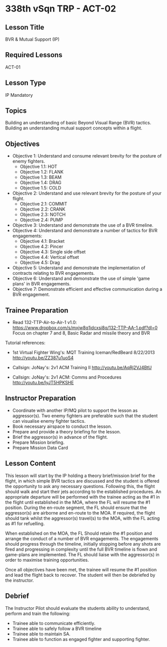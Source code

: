 # 338th vSqn TRP - ACT-02
## Lesson Title
BVR & Mutual Support (IP)

## Required Lessons
ACT-01

## Lesson Type
IP Mandatory

## Topics
Building an understanding of basic Beyond Visual Range (BVR) tactics.
Building an understanding mutual support concepts within a flight.

## Objectives
* Objective 1: Understand and consume relevant brevity for the posture of enemy fighters.
  - Objective 1.1: HOT
  - Objective 1.2: FLANK
  - Objective 1.3: BEAM
  - Objective 1.4: DRAG
  - Objective 1.5: COLD
* Objective 2: Understand and use relevant brevity for the posture of your flight.
  - Objective 2.1: COMMIT
  - Objective 2.2: CRANK
  - Objective 2.3: NOTCH
  - Objective 2.4: PUMP
* Objective 3: Understand and demonstrate the use of a BVR timeline.
* Objective 4: Understand and demonstrate a number of tactics for BVR engagements:
  - Objective 4.1: Bracket
  - Objective 4.2: Pincer
  - Objective 4.3: Single side offset
  - Objective 4.4: Vertical offset
  - Objective 4.5: Drag
* Objective 5: Understand and demonstrate the implementation of contracts relating to BVR engagements.
* Objective 6: Understand and demonstrate the use of simple 'game plans' in BVR engagements.
* Objective 7: Demonstrate efficient and effective communication during a BVR engagement.

## Trainee Preparation
- Read 132-TTP-Air-to-Air-1 v1.0: https://www.dropbox.com/s/mxjw8q1idcxsi8q/132-TTP-AA-1.pdf?dl=0
Focus on chapter 7 and 8, Basic Radar and missile theory and BVR

Tutorial references:
- 1st Virtual Fighter Wing's: MQT Training Iceman/RedBeard 8/22/2013
http://youtu.be/ZZ387u1uoS4

- Callsign: JoNay's: 2v1 ACM Training II
http://youtu.be/AqRj2VJ4BtU

- Callsign: JoNay's: 2v1 ACM: Comms and Procedures
http://youtu.be/lyJT5HPKSHE

## Instructor Preparation
- Coordinate with another IP/MQ pilot to support the lesson as aggressor(s). Two enemy fighters are preferable such that the student can visualise enemy fighter tactics. 
- Book necessary airspace to conduct the lesson.
- Prepare and provide a theory briefing for the lesson.
- Brief the aggressor(s) in advance of the flight.
- Prepare Mission briefing.
- Prepare Mission Data Card

## Lesson Content
This lesson will start by the IP holding a theory brief/mission brief for the flight, in which simple BVR tactics are discussed and the student is offered the opportunity to ask any necessary questions. Following this, the flight should walk and start their jets according to the established procedures. An appropriate departure will be performed with the trainee acting as the #1 in the flight until established in the MOA, where the FL will resume the #1 position. During the en-route segment, the FL should ensure that the aggressor(s) are airborne and en-route to the MOA. If required, the flight should tank whilst the aggressor(s) travel(s) to the MOA, with the FL acting as #1 for refuelling.

When established on the MOA, the FL Should retain the #1 position and arrange the conduct of a number of BVR engagements. The engagements should progress through the timeline, initially stopping before any shots are fired and progressing in complexity until the full BVR timeline is flown and game-plans are implemented. The FL should liaise with the aggressor(s) in order to maximise training opportunities.

Once all objectives have been met, the trainee will resume the #1 position and lead the flight back to recover. The student will then be debriefed by the instructor.

## Debrief
The Instructor Pilot should evaluate the students ability to understand, perform and train the following:
- Trainee able to communicate efficiently.
- Trainee able to safely follow a BVR timeline 
- Trainee able to maintain SA.
- Trainee able to function as engaged fighter and supporting fighter.